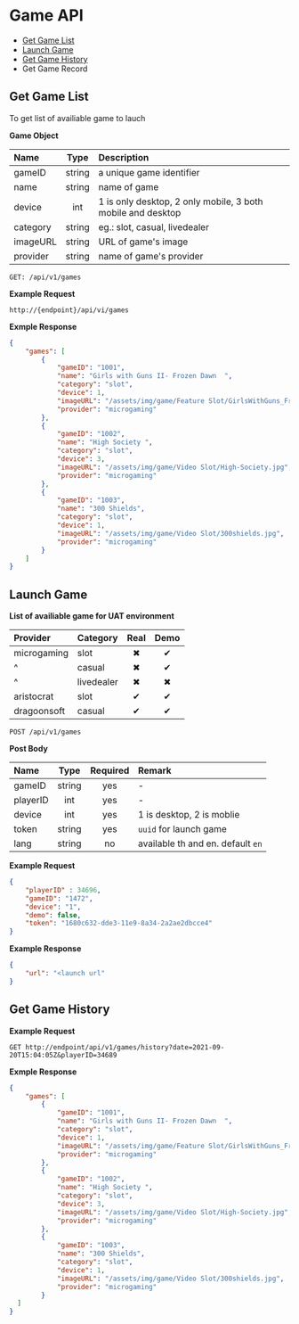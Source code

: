  # Game API

 - [Get Game List](#get-game-list)
 - [Launch Game](#launch-game)
 - [Get Game History](#get-game-history)
 - Get Game Record

 ## Get Game List

To get list of availiable game to lauch

**Game Object**

| Name     |  Type  | Description                                                 |
| :------- | :----: | :---------------------------------------------------------- |
| gameID   | string | a unique game identifier                                    |
| name     | string | name of game                                                |
| device   |  int   | 1 is only desktop, 2 only mobile, 3 both mobile and desktop |
| category | string | eg.: slot, casual, livedealer                               |
| imageURL | string | URL of game's image                                         |
| provider | string | name of game's provider                                     |

 ```HTTP
 GET: /api/v1/games
 ```

**Example Request**

```HTTP
http://{endpoint}/api/vi/games
```

**Exmple Response**

```json
{
    "games": [
        {
            "gameID": "1001",
            "name": "Girls with Guns II- Frozen Dawn  ",
            "category": "slot",
            "device": 1,
            "imageURL": "/assets/img/game/Feature Slot/GirlsWithGuns_FrozenDawn.jpg",
            "provider": "microgaming"
        },
        {
            "gameID": "1002",
            "name": "High Society ",
            "category": "slot",
            "device": 3,
            "imageURL": "/assets/img/game/Video Slot/High-Society.jpg",
            "provider": "microgaming"
        },
        {
            "gameID": "1003",
            "name": "300 Shields",
            "category": "slot",
            "device": 1,
            "imageURL": "/assets/img/game/Video Slot/300shields.jpg",
            "provider": "microgaming"
        }
    ]
}
```

## Launch Game

**List of availiable game for UAT environment**

| Provider    | Category   | Real  | Demo  |
| :---------- | :--------- | :---: | :---: |
| microgaming | slot       |   ✖   |   ✔   |
| ^           | casual     |   ✖   |   ✔   |
| ^           | livedealer |   ✖   |   ✖   |
| aristocrat  | slot       |   ✔   |   ✔   |
| dragoonsoft | casual     |   ✔   |   ✔   |


```HTTP
POST /api/v1/games
```

**Post Body**

| Name     |  Type  | Required | Remark                            |
| :------- | :----: | :------: | :-------------------------------- |
| gameID   | string |   yes    | -                                 |
| playerID |  int   |   yes    | -                                 |
| device   |  int   |   yes    | 1 is desktop, 2 is moblie         |
| token    | string |   yes    | `uuid` for launch game            |
| lang     | string |    no    | available th and en. default `en` |

**Example Request**

```json
{
	"playerID" : 34696,
	"gameID": "1472",
	"device": "1",
	"demo": false,
	"token": "1680c632-dde3-11e9-8a34-2a2ae2dbcce4"
}
```

**Example Response**

```json
{
    "url": "<launch url"
}
```

## Get Game History

**Example Request**

```HTTP
GET http://endpoint/api/v1/games/history?date=2021-09-20T15:04:05Z&playerID=34689
```
**Exmple Response**

```json
{
    "games": [
        {
            "gameID": "1001",
            "name": "Girls with Guns II- Frozen Dawn  ",
            "category": "slot",
            "device": 1,
            "imageURL": "/assets/img/game/Feature Slot/GirlsWithGuns_FrozenDawn.jpg",
            "provider": "microgaming"
        },
        {
            "gameID": "1002",
            "name": "High Society ",
            "category": "slot",
            "device": 3,
            "imageURL": "/assets/img/game/Video Slot/High-Society.jpg",
            "provider": "microgaming"
        },
        {
            "gameID": "1003",
            "name": "300 Shields",
            "category": "slot",
            "device": 1,
            "imageURL": "/assets/img/game/Video Slot/300shields.jpg",
            "provider": "microgaming"
        }
  ]
}
```
